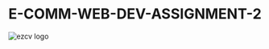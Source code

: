 # E-COMM-WEB-DEV-ASSIGNMENT-2

![ezcv logo]([https://raw.githubusercontent.com/Descent098/ezcv/master/.github/logo.png](https://raw.githubusercontent.com/BinWang01/E-COMM-WEB-DEV-ASSIGNMENT-2/main/assignment%202-physical-Conceptual.drawio.png)https://raw.githubusercontent.com/BinWang01/E-COMM-WEB-DEV-ASSIGNMENT-2/main/assignment%202-physical-Conceptual.drawio.png)
